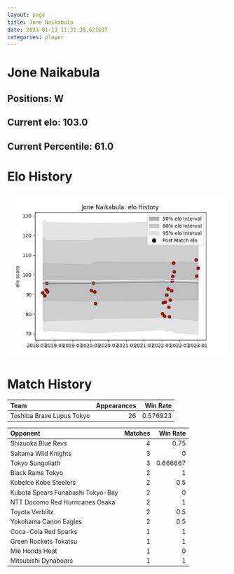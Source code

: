 ```yaml
---  
layout: page  
title: Jone Naikabula  
date: 2023-01-13 11:31:38.621597  
categories: player  
---
```

# Jone Naikabula

## Positions: W

## Current elo: 103.0

## Current Percentile: 61.0

# Elo History


![elo history](history_JoneNaikabula.png)
# Match History


| Team                      |   Appearances |   Win Rate |
|:--------------------------|--------------:|-----------:|
| Toshiba Brave Lupus Tokyo |            26 |   0.576923 |

| Opponent                          |   Matches |   Win Rate |
|:----------------------------------|----------:|-----------:|
| Shizuoka Blue Revs                |         4 |   0.75     |
| Saitama Wild Knights              |         3 |   0        |
| Tokyo Sungoliath                  |         3 |   0.666667 |
| Black Rams Tokyo                  |         2 |   1        |
| Kobelco Kobe Steelers             |         2 |   0.5      |
| Kubota Spears Funabashi Tokyo-Bay |         2 |   0        |
| NTT Docomo Red Hurricanes Osaka   |         2 |   1        |
| Toyota Verblitz                   |         2 |   0.5      |
| Yokohama Canon Eagles             |         2 |   0.5      |
| Coca-Cola Red Sparks              |         1 |   1        |
| Green Rockets Tokatsu             |         1 |   1        |
| Mie Honda Heat                    |         1 |   0        |
| Mitsubishi Dynaboars              |         1 |   1        |